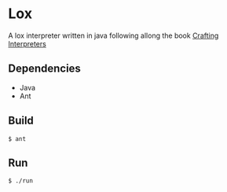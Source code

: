# Lox
A lox interpreter written in java following allong the book [Crafting Interpreters](http://www.craftinginterpreters.com)

## Dependencies
* Java
* Ant


## Build
`$ ant`

## Run
`$ ./run`
